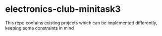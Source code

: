 # electronics-club-minitask3
This repo contains existing projects which can be implemented differently, keeping some constraints in mind
